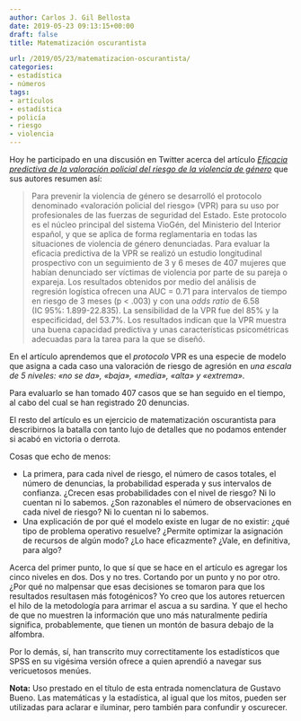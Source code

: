 ```yaml
---
author: Carlos J. Gil Bellosta
date: 2019-05-23 09:13:15+00:00
draft: false
title: Matematización oscurantista

url: /2019/05/23/matematizacion-oscurantista/
categories:
- estadística
- números
tags:
- artículos
- estadística
- policía
- riesgo
- violencia
---
```


Hoy he participado en una discusión en Twitter acerca del artículo [_Eficacia predictiva de la valoración policial del riesgo de la violencia de género_](https://www.sciencedirect.com/science/article/pii/S1132055915000496) que sus autores resumen así:

>Para prevenir la violencia de género se desarrolló el protocolo denominado «valoración policial del riesgo» (VPR) para su uso por profesionales de las fuerzas de seguridad del Estado. Este protocolo es el núcleo principal del sistema VioGén, del Ministerio del Interior español, y que se aplica de forma reglamentaria en todas las situaciones de violencia de género denunciadas. Para evaluar la eficacia predictiva de la VPR se realizó un estudio longitudinal prospectivo con un seguimiento de 3 y 6 meses de 407 mujeres que habían denunciado ser víctimas de violencia por parte de su pareja o expareja. Los resultados obtenidos por medio del análisis de regresión logística ofrecen una AUC = 0.71 para intervalos de tiempo en riesgo de 3 meses (p < .003) y con una _odds ratio_ de 6.58 (IC 95%: 1.899-22.835). La sensibilidad de la VPR fue del 85% y la especificidad, del 53.7%. Los resultados indican que la VPR muestra una buena capacidad predictiva y unas características psicométricas adecuadas para la tarea para la que se diseñó.

En el artículo aprendemos que el _protocolo_ VPR es una especie de modelo que asigna a cada caso una valoración de riesgo de agresión en _una escala de 5 niveles: «no se da», «baja», «media», «alta» y «extrema»_.

Para evaluarlo se han tomado 407 casos que se han seguido en el tiempo, al cabo del cual se han registrado 20 denuncias.

El resto del artículo es un ejercicio de matematización oscurantista para describirnos la batalla con tanto lujo de detalles que no podamos entender si acabó en victoria o derrota.

Cosas que echo de menos:

* La primera, para cada nivel de riesgo, el número de casos totales, el número de denuncias, la probabilidad esperada y sus intervalos de confianza. ¿Crecen esas probabilidades con el nivel de riesgo? Ni lo cuentan ni lo sabemos. ¿Son razonables el número de observaciones en cada nivel de riesgo? Ni lo cuentan ni lo sabemos.
* Una explicación de por qué el modelo existe en lugar de no existir: ¿qué tipo de problema operativo resuelve? ¿Permite optimizar la asignación de recursos de algún modo? ¿Lo hace eficazmente? ¿Vale, en definitiva, para algo?

Acerca del primer punto, lo que sí que se hace en el artículo es agregar los cinco niveles en dos. Dos y no tres. Cortando por un punto y no por otro. ¿Por qué no malpensar que esas decisiones se tomaron para que los resultados resultasen más fotogénicos? Yo creo que los autores retuercen el hilo de la metodología para arrimar el ascua a su sardina. Y que el hecho de que no muestren la información que uno más naturalmente pediría significa, probablemente, que tienen un montón de basura debajo de la alfombra.

Por lo demás, sí, han transcrito muy correctitamente los estadísticos que SPSS en su vigésima versión ofrece a quien aprendió a navegar sus vericuetosos menúes.

**Nota:** Uso prestado en el título de esta entrada nomenclatura de Gustavo Bueno. Las matemáticas y la estadística, al igual que los mitos, pueden ser utilizadas para aclarar e iluminar, pero también para confundir y oscurecer.




